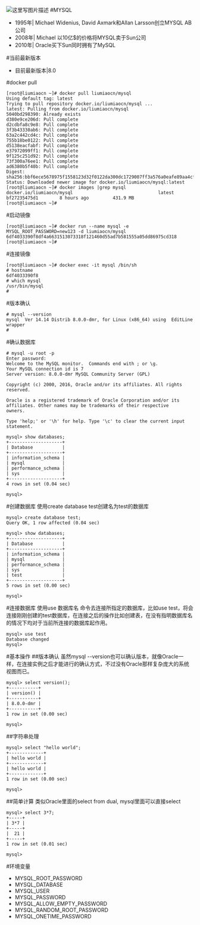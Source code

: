 ![这里写图片描述](http://img.blog.csdn.net/20170222150651784?watermark/2/text/aHR0cDovL2Jsb2cuY3Nkbi5uZXQvbGl1bWlhb2Nu/font/5a6L5L2T/fontsize/400/fill/I0JBQkFCMA==/dissolve/70/gravity/SouthEast)
#MYSQL
* 1995年| Michael Widenius, David Axmark和Allan Larsson创立MYSQL AB公司
* 2008年| Michael 以10亿$的价格将MYSQL卖于Sun公司
* 2010年| Oracle买下Sun同时拥有了MySQL

#当前最新版本
* 目前最新版本|8.0

#docker pull
```
[root@liumiaocn ~]# docker pull liumiaocn/mysql
Using default tag: latest
Trying to pull repository docker.io/liumiaocn/mysql ...
latest: Pulling from docker.io/liumiaocn/mysql
5040bd298390: Already exists
d380e9ce206d: Pull complete
d2cdbfa8c9e8: Pull complete
3f3b43330ab6: Pull complete
63a2c442cd4c: Pull complete
755b18be0122: Pull complete
d5138eacfabf: Pull complete
e37972099ff1: Pull complete
9f125c251d92: Pull complete
73f300a76ee1: Pull complete
ad6380b5f40b: Pull complete
Digest: sha256:bbf6ece5678975f1558123d32f0122da300dc1729007ff3a576a0eafe89aa4cf
Status: Downloaded newer image for docker.io/liumiaocn/mysql:latest
[root@liumiaocn ~]# docker images |grep mysql
docker.io/liumiaocn/mysql                                latest              bf27235475d1        8 hours ago         431.9 MB
[root@liumiaocn ~]#
```

#启动镜像
```
[root@liumiaocn ~]# docker run --name mysql -e MYSQL_ROOT_PASSWORD=new123 -d liumiaocn/mysql
6df4033390f8df4a6631513073318f121460d55ad7b581555a05dd86975cd318
[root@liumiaocn ~]#
```

#连接镜像
```
[root@liumiaocn ~]# docker exec -it mysql /bin/sh
# hostname
6df4033390f8
# which mysql
/usr/bin/mysql
#
```

#版本确认
```
# mysql --version
mysql  Ver 14.14 Distrib 8.0.0-dmr, for Linux (x86_64) using  EditLine wrapper
#
```

#确认数据库
```
# mysql -u root -p
Enter password:
Welcome to the MySQL monitor.  Commands end with ; or \g.
Your MySQL connection id is 7
Server version: 8.0.0-dmr MySQL Community Server (GPL)

Copyright (c) 2000, 2016, Oracle and/or its affiliates. All rights reserved.

Oracle is a registered trademark of Oracle Corporation and/or its
affiliates. Other names may be trademarks of their respective
owners.

Type 'help;' or '\h' for help. Type '\c' to clear the current input statement.

mysql> show databases;
+--------------------+
| Database           |
+--------------------+
| information_schema |
| mysql              |
| performance_schema |
| sys                |
+--------------------+
4 rows in set (0.04 sec)

mysql>
```
#创建数据库
使用create database test创建名为test的数据库
```
mysql> create database test;
Query OK, 1 row affected (0.04 sec)

mysql> show databases;
+--------------------+
| Database           |
+--------------------+
| information_schema |
| mysql              |
| performance_schema |
| sys                |
| test               |
+--------------------+
5 rows in set (0.00 sec)

mysql>
```
#连接数据库
使用use 数据库名 命令去连接所指定的数据库，比如use test，将会连接刚刚创建的test数据库，在连接之后的操作比如创建表，在没有指明数据库名的情况下均对于当前所连接的数据库起作用。
```
mysql> use test
Database changed
mysql>
```

#基本操作
##版本确认
虽然mysql --version也可以确认版本，就像Oracle一样，在连接实例之后才能进行的确认方式，不过没有Oracle那样复杂庞大的系统视图而已。
```
mysql> select version();
+-----------+
| version() |
+-----------+
| 8.0.0-dmr |
+-----------+
1 row in set (0.00 sec)

mysql>
```
##字符串处理
```
mysql> select "hello world";
+-------------+
| hello world |
+-------------+
| hello world |
+-------------+
1 row in set (0.00 sec)

mysql>
```
##简单计算
类似Oracle里面的select from dual, mysql里面可以直接select
```
mysql> select 3*7;
+-----+
| 3*7 |
+-----+
|  21 |
+-----+
1 row in set (0.01 sec)

mysql>
```

#环境变量
* MYSQL_ROOT_PASSWORD
* MYSQL_DATABASE
* MYSQL_USER
* MYSQL_PASSWORD
* MYSQL_ALLOW_EMPTY_PASSWORD
* MYSQL_RANDOM_ROOT_PASSWORD
* MYSQL_ONETIME_PASSWORD
